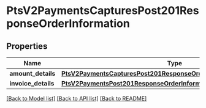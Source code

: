 # PtsV2PaymentsCapturesPost201ResponseOrderInformation

## Properties
Name | Type | Description | Notes
------------ | ------------- | ------------- | -------------
**amount_details** | [**PtsV2PaymentsCapturesPost201ResponseOrderInformationAmountDetails**](PtsV2PaymentsCapturesPost201ResponseOrderInformationAmountDetails.md) |  | [optional] 
**invoice_details** | [**PtsV2PaymentsPost201ResponseOrderInformationInvoiceDetails**](PtsV2PaymentsPost201ResponseOrderInformationInvoiceDetails.md) |  | [optional] 

[[Back to Model list]](../README.md#documentation-for-models) [[Back to API list]](../README.md#documentation-for-api-endpoints) [[Back to README]](../README.md)


